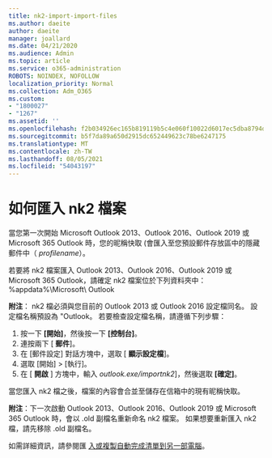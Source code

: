 ```yaml
---
title: nk2-import-import-files
ms.author: daeite
author: daeite
manager: joallard
ms.date: 04/21/2020
ms.audience: Admin
ms.topic: article
ms.service: o365-administration
ROBOTS: NOINDEX, NOFOLLOW
localization_priority: Normal
ms.collection: Adm_O365
ms.custom:
- "1800027"
- "1267"
ms.assetid: ''
ms.openlocfilehash: f2b034926ec165b819119b5c4e060f10022d6017ec5dba8794d18ee3e96c709a
ms.sourcegitcommit: b5f7da89a650d2915dc652449623c78be6247175
ms.translationtype: MT
ms.contentlocale: zh-TW
ms.lasthandoff: 08/05/2021
ms.locfileid: "54043197"
---
```

# <a name="how-to-import-nk2-files"></a>如何匯入 nk2 檔案 

當您第一次開始 Microsoft Outlook 2013、Outlook 2016、Outlook 2019 或 Microsoft 365 Outlook 時，您的昵稱快取 (會匯入至您預設郵件存放區中的隱藏郵件中（ *profilename*）。

若要將 nk2 檔案匯入 Outlook 2013、Outlook 2016、Outlook 2019 或 Microsoft 365 Outlook，請確定 nk2 檔案位於下列資料夾中：%appdata%\Microsoft\ Outlook

**附注**： nk2 檔必須與您目前的 Outlook 2013 或 Outlook 2016 設定檔同名。 設定檔名稱預設為 "Outlook。 若要檢查設定檔名稱，請遵循下列步驟： 
1. 按一下 **[開始]**，然後按一下 **[控制台]**。
2. 連按兩下 [ **郵件**]。
3. 在 [郵件設定] 對話方塊中，選取 [ **顯示設定檔**]。
4. 選取 [開始] > [執行]。
5. 在 [ **開啟** ] 方塊中，輸入 *outlook.exe/importnk2*]，然後選取 **[確定]**。 

當您匯入 nk2 檔之後，檔案的內容會合並至儲存在信箱中的現有昵稱快取。

**附注**：下一次啟動 Outlook 2013、Outlook 2016、Outlook 2019 或 Microsoft 365 Outlook 時，會以 .old 副檔名重新命名 nk2 檔案。 如果想要重新匯入 nk2 檔，請先移除 .old 副檔名。

如需詳細資訊，請參閱匯 [入或複製自動完成清單到另一部電腦](https://support.microsoft.com/help/2806550/how-to-import-nk2-files-into-outlook%)。